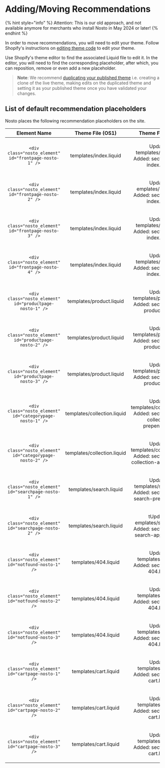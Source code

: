 # Adding/Moving Recommendations

{% hint style="info" %}
Attention: This is our old approach, and not available anymore for merchants who install Nosto in May 2024 or later!
{% endhint %}

In order to move recommendations, you will need to edit your theme. Follow Shopify's instructions on [editing theme code](https://shopify.dev/themes/getting-started/customize) to edit your theme.

Use Shopify's theme editor to find the associated Liquid file to edit it. In the editor, you will need to find the corresponding placeholder, after which, you can reposition, remove or even add a new placeholder.

> **Note**: We recommend [duplicating your published theme](https://help.shopify.com/manual/using-themes/theme-files#duplicate-themes) i.e. creating a clone of the live theme, making edits on the duplicated theme and setting it as your published theme once you have validated your changes.

## List of default recommendation placeholders

Nosto places the following recommendation placeholders on the site.

|                        Element Name                       |       Theme File (OS1)      |                                       Theme File (OS2)                                      |
| :-------------------------------------------------------: | :-------------------------: | :-----------------------------------------------------------------------------------------: |
|   `<div class="nosto_element" id="frontpage-nosto-1" />`  |    templates/index.liquid   |          <p>Updated: templates/index.json<br>Added: section/nosto-index.liquid</p>          |
|   `<div class="nosto_element" id="frontpage-nosto-2" />`  |    templates/index.liquid   |           <p>Updated: emplates/index.json<br>Added: section/nosto-index.liquid</p>          |
|   `<div class="nosto_element" id="frontpage-nosto-3" />`  |    templates/index.liquid   |          <p>Updated: templates/index.json<br>Added: section/nosto-index.liquid</p>          |
|   `<div class="nosto_element" id="frontpage-nosto-4" />`  |    templates/index.liquid   |          <p>Updated: templates/index.json<br>Added: section/nosto-index.liquid</p>          |
|  `<div class="nosto_element" id="productpage-nosto-1" />` |   templates/product.liquid  |        <p>Updated: templates/product.json<br>Added: section/nosto-product.liquid</p>        |
|  `<div class="nosto_element" id="productpage-nosto-2" />` |   templates/product.liquid  |        <p>Updated: templates/product.json<br>Added: section/nosto-product.liquid</p>        |
|  `<div class="nosto_element" id="productpage-nosto-3" />` |   templates/product.liquid  |        <p>Updated: templates/product.json<br>Added: section/nosto-product.liquid</p>        |
| `<div class="nosto_element" id="categorypage-nosto-1" />` | templates/collection.liquid | <p>Updated: templates/collection.json<br>Added: section/nosto-collection-prepend.liquid</p> |
| `<div class="nosto_element" id="categorypage-nosto-2" />` | templates/collection.liquid |  <p>Updated: templates/collection.json<br>Added: section/nosto-collection-append.liquid</p> |
|  `<div class="nosto_element" id="searchpage-nosto-1" />`  |   templates/search.liquid   |     <p>Updated: templates/search.json<br>Added: section/nosto-search-prepend.liquid</p>     |
|  `<div class="nosto_element" id="searchpage-nosto-2" />`  |   templates/search.liquid   |      <p>tUpdated: emplates/search.json<br>Added: section/nosto-search-append.liquid</p>     |
|   `<div class="nosto_element" id="notfound-nosto-1" />`   |     templates/404.liquid    |            <p>Updated: templates/404.json<br>Added: section/nosto-404.liquid</p>            |
|   `<div class="nosto_element" id="notfound-nosto-2" />`   |     templates/404.liquid    |            <p>Updated: templates/404.json<br>Added: section/nosto-404.liquid</p>            |
|   `<div class="nosto_element" id="notfound-nosto-3" />`   |     templates/404.liquid    |            <p>Updated: templates/404.json<br>Added: section/nosto-404.liquid</p>            |
|   `<div class="nosto_element" id="cartpage-nosto-1" />`   |    templates/cart.liquid    |           <p>Updated: templates/cart.json<br>Added: section/nosto-cart.liquid</p>           |
|   `<div class="nosto_element" id="cartpage-nosto-2" />`   |    templates/cart.liquid    |           <p>Updated: templates/cart.json<br>Added: section/nosto-cart.liquid</p>           |
|   `<div class="nosto_element" id="cartpage-nosto-3" />`   |    templates/cart.liquid    |           <p>Updated: templates/cart.json<br>Added: section/nosto-cart.liquid</p>           |
